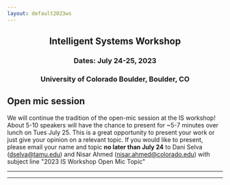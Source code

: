 ```yaml
---
layout: default2023ws
---
```


<h2 align="center">Intelligent Systems Workshop</h2>
<h3 align="center">Dates: July 24-25, 2023</h3>
<h3 align="center">University of Colorado Boulder, Boulder, CO</h3>

## Open mic session

We will continue the tradition of the open-mic session at the IS workshop! About 5-10 speakers will have the chance to present for ~5-7 minutes over lunch on Tues July 25. This is a great opportunity to present your work or just give your opinion on a relevant topic. If you would like to present, please email your name and topic <b>no later than July 24</b> to Dani Selva (dselva@tamu.edu) and Nisar Ahmed (nisar.ahmed@colorado.edu) with subject line "2023 IS Workshop Open Mic Topic"

* * *
* * *

<!-- --end-of-page-- -->
